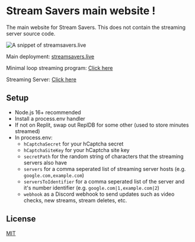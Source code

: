 # Stream Savers main website !
The main website for Stream Savers. This does not contain the streaming server source code.

![A snippet of streamsavers.live](https://cdn.discordapp.com/attachments/970974581944885268/1009014754431467550/ss_main.png)

Main deployment: [streamsavers.live](https://streamsavers.live)

Minimal loop streaming program: [Click here](https://github.com/codingMASTER398/Stream-Savers-minimal-loop-streaming)

Streaming Server: [Click here](https://github.com/codingMASTER398/Stream-Savers-Streaming-Server)

## Setup
- Node.js 16+ recommended
- Install a process.env handler
- If not on Replit, swap out ReplDB for some other (used to store minutes streamed)
- In process.env:
  - `hCaptchaSecret` for your hCaptcha secret
  - `hCaptchaSiteKey` for your hCaptcha site key
  - `secretPath` for the random string of characters that the streaming servers also have
  - `servers` for a comma seperated list of streaming server hosts (e.g. `google.com,example.com`)
  - `serversToIdentifier` for a comma seperated list of the server and it's number identifier (e.g. `google.com|1,example.com|2`)
  - `webhook` as a Discord webhook to send updates such as video checks, new streams, stream deletes, etc.

## License
[MIT](https://choosealicense.com/licenses/mit/)
